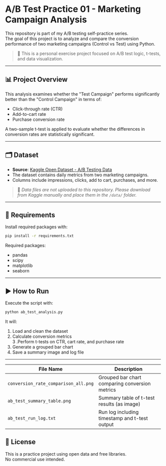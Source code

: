 # A/B Test Practice 01 - Marketing Campaign Analysis

This repository is part of my A/B testing self-practice series.  
The goal of this project is to analyze and compare the conversion performance of two marketing campaigns (Control vs Test) using Python.

> 📌 This is a personal exercise project focused on A/B test logic, t-tests, and data visualization.

---

## 📊 Project Overview

This analysis examines whether the "Test Campaign" performs significantly better than the "Control Campaign" in terms of:

- Click-through rate (CTR)
- Add-to-cart rate
- Purchase conversion rate

A two-sample t-test is applied to evaluate whether the differences in conversion rates are statistically significant.

---

## 🗂️ Dataset

- **Source**: [Kaggle Open Dataset - A/B Testing Data](https://www.kaggle.com/datasets/amirmotefaker/ab-testing-dataset/data)
- The dataset contains daily metrics from two marketing campaigns.
- Columns include impressions, clicks, add to cart, purchases, and more.

> 📌 *Data files are not uploaded to this repository. Please download from Kaggle manually and place them in the `/data/` folder.*

---

## 🧰 Requirements

Install required packages with:

```bash
pip install -r requirements.txt
```
Required packages:  
- pandas  
- scipy  
- matplotlib  
- seaborn  

---

## ▶️ How to Run
Execute the script with:

```bash
python ab_test_analysis.py
```
It will:  
1. Load and clean the dataset  
2. Calculate conversion metrics  
3 .Perform t-tests on CTR, cart rate, and purchase rate  
4. Generate a grouped bar chart  
5. Save a summary image and log file  

---

| File Name                            | Description                                    |
| ------------------------------------ | ---------------------------------------------- |
| `conversion_rate_comparison_all.png` | Grouped bar chart comparing conversion metrics |
| `ab_test_summary_table.png`          | Summary table of t-test results (as image)     |
| `ab_test_run_log.txt`                | Run log including timestamp and t-test output  |

## 📌 License
This is a practice project using open data and free libraries.  
No commercial use intended.  
